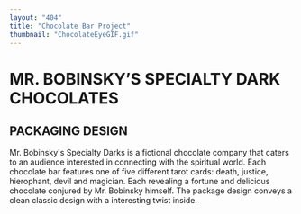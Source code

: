 ```yaml
---
layout: "404"
title: "Chocolate Bar Project"
thumbnail: "ChocolateEyeGIF.gif"
---
```


# MR. BOBINSKY’S SPECIALTY DARK CHOCOLATES

## PACKAGING DESIGN

Mr. Bobinsky's Specialty Darks is a fictional chocolate company that caters to an audience interested in connecting with the spiritual world. Each chocolate bar features one of five different tarot cards: death, justice, hierophant, devil and magician. Each revealing a fortune and delicious chocolate conjured by Mr. Bobinsky himself. The package design conveys a clean classic design with a interesting twist inside.

